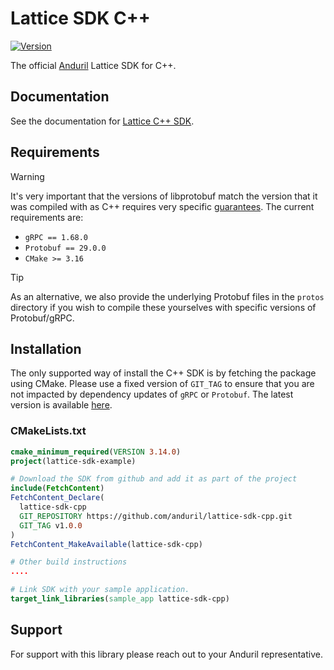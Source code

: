 # Lattice SDK C++

[![Version](https://img.shields.io/github/v/release/anduril/lattice-sdk-cpp)](https://github.com/anduril/lattice-sdk-cpp/releases)

The official [Anduril](https://www.anduril.com/) Lattice SDK for C++.

## Documentation

See the documentation for [Lattice C++ SDK](https://docs.anduril.com/sdks/cpp).

## Requirements

> [!WARNING]  
> It's very important that the versions of libprotobuf match the version that it was compiled with as C++ requires very specific [guarantees](https://protobuf.dev/support/cross-version-runtime-guarantee/#cpp). The current requirements are:
> * `gRPC == 1.68.0`
> * `Protobuf == 29.0.0`
> * `CMake >= 3.16`

> [!TIP]
> As an alternative, we also provide the underlying Protobuf files in the `protos` directory if you wish to compile these yourselves with specific versions of Protobuf/gRPC.

## Installation

The only supported way of install the C++ SDK is by fetching the package using CMake. Please use a fixed version of `GIT_TAG` to ensure that
you are not impacted by dependency updates of `gRPC` or `Protobuf`. The latest version is available [here](https://github.com/anduril/lattice-sdk-cpp/releases/latest).

### CMakeLists.txt

```cmake
cmake_minimum_required(VERSION 3.14.0)
project(lattice-sdk-example)

# Download the SDK from github and add it as part of the project
include(FetchContent)
FetchContent_Declare(
  lattice-sdk-cpp
  GIT_REPOSITORY https://github.com/anduril/lattice-sdk-cpp.git
  GIT_TAG v1.0.0
)
FetchContent_MakeAvailable(lattice-sdk-cpp)

# Other build instructions
....

# Link SDK with your sample application.
target_link_libraries(sample_app lattice-sdk-cpp)
``` 

## Support

For support with this library please reach out to your Anduril representative. 
